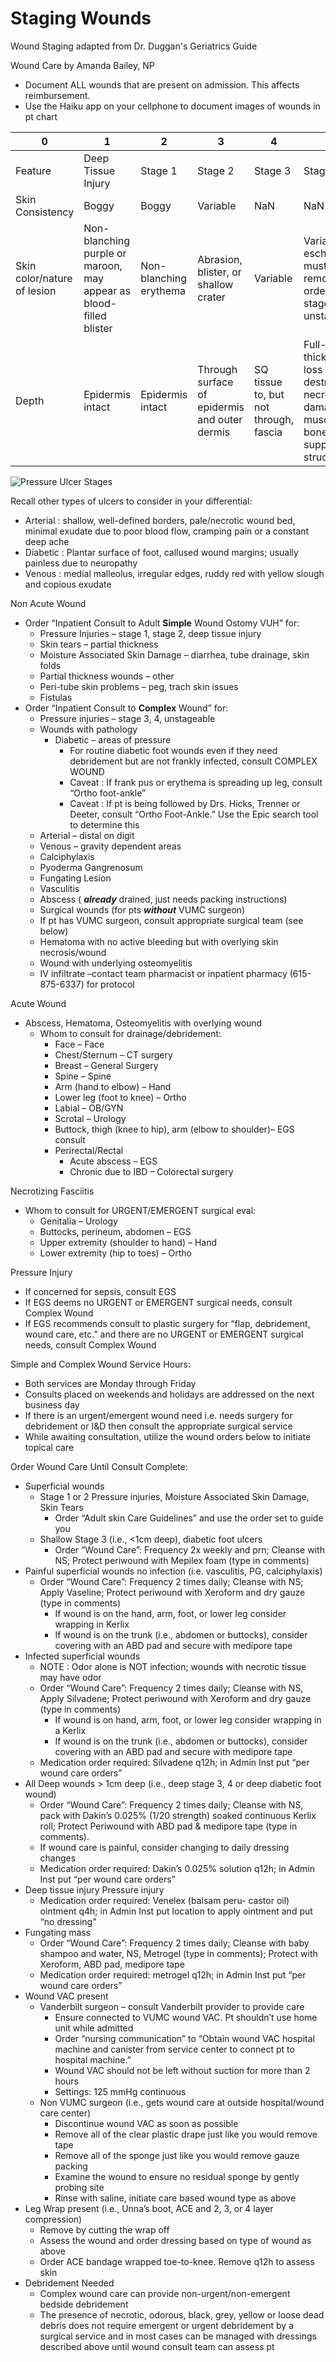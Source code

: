 # Staging Wounds
 
Wound Staging adapted from Dr. Duggan's Geriatrics Guide

Wound Care by Amanda Bailey, NP

-   Document ALL wounds that are present on admission. This affects
    reimbursement.
-   Use the Haiku app on your cellphone to document images of wounds in
    pt chart

| 0                           | 1                                                                  | 2                      | 3                                             | 4                                     | 5                                                                                              |
|-----------------------------|--------------------------------------------------------------------|------------------------|-----------------------------------------------|---------------------------------------|------------------------------------------------------------------------------------------------|
| Feature                     | Deep Tissue Injury                                                 | Stage 1                | Stage 2                                       | Stage 3                               | Stage 4                                                                                        |
| Skin Consistency            | Boggy                                                              | Boggy                  | Variable                                      | NaN                                   | NaN                                                                                            |
| Skin color/nature of lesion | Non-blanching purple or maroon, may appear as blood-filled blister | Non-blanching erythema | Abrasion, blister, or shallow crater          | Variable                              | Variable. If eschar, must be removed in order to stage, or is unstageable                      |
| Depth                       | Epidermis intact                                                   | Epidermis intact       | Through surface of epidermis and outer dermis | SQ tissue to, but not through, fascia | Full-thickness loss w/ destruction, necrosis, or damage to muscle, bone, supporting structures |

<img src="/sites/default/files/inline-images/Pressure%20Ulcer%20Stages.jpg" data-entity-type="file" data-entity-uuid="0f963d7f-b572-42a2-946a-66fd4dc6e89b" alt="Pressure Ulcer Stages" />

Recall other types of ulcers to consider in your differential:

-   Arterial
    : shallow, well-defined borders, pale/necrotic wound bed, minimal
    exudate due to poor blood flow, cramping pain or a constant deep
    ache
-   Diabetic
    : Plantar surface of foot, callused wound margins; usually painless
    due to neuropathy
-   Venous
    : medial malleolus, irregular edges, ruddy red with yellow slough
    and copious exudate

Non Acute Wound

-   Order “Inpatient Consult to Adult **Simple** Wound Ostomy VUH” for:
    -   Pressure Injuries – stage 1, stage 2, deep tissue injury
    -   Skin tears – partial thickness
    -   Moisture Associated Skin Damage – diarrhea, tube drainage, skin
        folds
    -   Partial thickness wounds – other
    -   Peri-tube skin problems – peg, trach skin issues
    -   Fistulas
-   Order “Inpatient Consult to **Complex** Wound” for:
    -   Pressure injuries – stage 3, 4, unstageable
    -   Wounds with pathology
        -   Diabetic – areas of pressure
            -   For routine diabetic foot wounds even if they need
                debridement but are not frankly infected, consult
                COMPLEX WOUND
            -   Caveat
                : If frank pus or erythema is spreading up leg, consult
                “Ortho foot-ankle”
            -   Caveat
                : If pt is being followed by Drs. Hicks, Trenner or
                Deeter, consult “Ortho Foot-Ankle.” Use the Epic search
                tool to determine this
    -   Arterial – distal on digit
    -   Venous – gravity dependent areas
    -   Calciphylaxis
    -   Pyoderma Gangrenosum
    -   Fungating Lesion
    -   Vasculitis
    -   Abscess ( ***already*** drained, just needs packing
        instructions)
    -   Surgical wounds (for pts ***without*** VUMC surgeon)
    -   If pt has VUMC surgeon, consult appropriate surgical team (see
        below)
    -   Hematoma with no active bleeding but with overlying skin
        necrosis/wound
    -   Wound with underlying osteomyelitis
    -   IV infiltrate –contact team pharmacist or inpatient pharmacy
        (615-875-6337) for protocol

Acute Wound

-   Abscess, Hematoma, Osteomyelitis with overlying wound
    -   Whom to consult for drainage/debridement:
        -   Face – Face
        -   Chest/Sternum – CT surgery
        -   Breast – General Surgery
        -   Spine – Spine
        -   Arm (hand to elbow) – Hand
        -   Lower leg (foot to knee) – Ortho
        -   Labial – OB/GYN
        -   Scrotal – Urology
        -   Buttock, thigh (knee to hip), arm (elbow to shoulder)– EGS
            consult
        -   Perirectal/Rectal
            -   Acute abscess – EGS
            -   Chronic due to IBD – Colorectal surgery

Necrotizing Fasciitis

-   Whom to consult for URGENT/EMERGENT surgical eval:
    -   Genitalia – Urology
    -   Buttocks, perineum, abdomen – EGS
    -   Upper extremity (shoulder to hand) – Hand
    -   Lower extremity (hip to toes) – Ortho

Pressure Injury

-   If concerned for sepsis, consult EGS
-   If EGS deems no URGENT or EMERGENT surgical needs, consult Complex
    Wound
-   If EGS recommends consult to plastic surgery for “flap, debridement,
    wound care, etc.” and there are no URGENT or EMERGENT surgical
    needs, consult Complex Wound

Simple and Complex Wound Service Hours:

-   Both services are Monday through Friday
-   Consults placed on weekends and holidays are addressed on the next
    business day
-   If there is an urgent/emergent wound need i.e. needs surgery for
    debridement or I&D then consult the appropriate surgical service
-   While awaiting consultation, utilize the wound orders below to
    initiate topical care

Order Wound Care Until Consult Complete:

-   Superficial wounds
    -   Stage 1 or 2 Pressure injuries, Moisture Associated Skin Damage,
        Skin Tears
        -   Order “Adult skin Care Guidelines” and use the order set to
            guide you
    -   Shallow Stage 3 (i.e., \<1cm deep), diabetic foot ulcers
        -   Order “Wound Care”: Frequency 2x weekly and prn; Cleanse
            with NS; Protect periwound with Mepilex foam (type in
            comments)
-   Painful superficial wounds no infection (i.e. vasculitis, PG,
    calciphylaxis)
    -   Order “Wound Care”: Frequency 2 times daily; Cleanse with NS;
        Apply Vaseline; Protect periwound with Xeroform and dry gauze
        (type in comments)
        -   If wound is on the hand, arm, foot, or lower leg consider
            wrapping in Kerlix
        -   If wound is on the trunk (i.e., abdomen or buttocks),
            consider covering with an ABD pad and secure with medipore
            tape
-   Infected superficial wounds
    -   NOTE
        : Odor alone is NOT infection; wounds with necrotic tissue may
        have odor
    -   Order “Wound Care”: Frequency 2 times daily; Cleanse with NS,
        Apply Silvadene; Protect periwound with Xeroform and dry gauze
        (type in comments)
        -   If wound is on hand, arm, foot, or lower leg consider
            wrapping in a Kerlix
        -   If wound is on the trunk (i.e., abdomen or buttocks),
            consider covering with an ABD pad and secure with medipore
            tape
    -   Medication order required: Silvadene q12h; in Admin Inst put
        “per wound care orders”
-   All Deep wounds > 1cm deep (i.e., deep stage 3, 4 or deep diabetic
    foot wound)
    -   Order “Wound Care”: Frequency 2 times daily; Cleanse with NS,
        pack with Dakin’s 0.025% (1/20 strength) soaked continuous
        Kerlix roll; Protect Periwound with ABD pad & medipore tape
        (type in comments).
    -   If wound care is painful, consider changing to daily dressing
        changes
    -   Medication order required: Dakin’s 0.025% solution q12h; in
        Admin Inst put “per wound care orders”
-   Deep tissue injury Pressure injury
    -   Medication order required: Venelex (balsam peru- castor oil)
        ointment q4h; in Admin Inst put location to apply ointment and
        put “no dressing”
-   Fungating mass
    -   Order “Wound Care”: Frequency 2 times daily; Cleanse with baby
        shampoo and water, NS, Metrogel (type in comments); Protect with
        Xeroform, ABD pad, medipore tape
    -   Medication order required: metrogel q12h; in Admin Inst put “per
        wound care orders”
-   Wound VAC present
    -   Vanderbilt surgeon – consult Vanderbilt provider to provide care
        -   Ensure connected to VUMC wound VAC. Pt shouldn’t use home
            unit while admitted
        -   Order “nursing communication” to “Obtain wound VAC hospital
            machine and canister from service center to connect pt to
            hospital machine.”
        -   Wound VAC should not be left without suction for more than 2
            hours
        -   Settings: 125 mmHg continuous
    -   Non VUMC surgeon (i.e., gets wound care at outside
        hospital/wound care center)
        -   Discontinue wound VAC as soon as possible
        -   Remove all of the clear plastic drape just like you would
            remove tape
        -   Remove all of the sponge just like you would remove gauze
            packing
        -   Examine the wound to ensure no residual sponge by gently
            probing site
        -   Rinse with saline, initiate care based wound type as above
-   Leg Wrap present (i.e., Unna’s boot, ACE and 2, 3, or 4 layer
    compression)
    -   Remove by cutting the wrap off
    -   Assess the wound and order dressing based on type of wound as
        above
    -   Order ACE bandage wrapped toe-to-knee. Remove q12h to assess
        skin
-   Debridement Needed
    -   Complex wound care can provide non-urgent/non-emergent bedside
        debridement
    -   The presence of necrotic, odorous, black, grey, yellow or loose
        dead debris does not require emergent or urgent debridement by a
        surgical service and in most cases can be managed with dressings
        described above until wound consult team can assess pt
